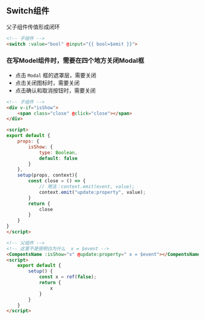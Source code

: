 ## Switch组件

父子组件传值形成闭环

```html
<!-- 子组件 -->
<switch :value="bool" @input="{{ bool=$emit }}">
```


### 在写Model组件时，需要在四个地方关闭Modal框

- 点击 `Modal` 框的遮罩层，需要关闭
- 点击关闭图标时，需要关闭
- 点击确认和取消按钮时，需要关闭


``` html
<!-- 子组件 -->
<div v-if="isShow">
    <span class="close" @click="close"></span>
</div>

<script>
export default {
    props: {
        isShow: {
            type: Boolean,
            default: false
        }
    },
    setup(props, context){
        const close = () => {
            // 用法：context.emit(event, value);
            context.emit("update:property", value);
        }
        return {
            close
        }
    }
}
</script>
```

```html
<!-- 父组件 -->
<!-- 这里不是很明白为什么  x = $event -->
<CompentsName :isShow="x" @update:property=" x = $event"></CompentsName>
<script>
    export default {
        setup() {
            const x = ref(false);
            return {
                x
            }
        }
    }
</script>
```